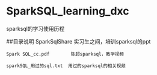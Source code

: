 # SparkSQL_learning_dxc
sparksql的学习使用历程

##目录说明
    SparkSqlShare           实习生之间，培训sparksql的ppt
    
    Spark SQL_cc.pdf        陈超sparksql，教学视频
    
    sparkSQL_用过的sql.txt  用过的sparksql的相关视频
